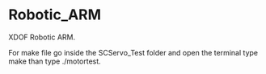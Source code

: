 # Robotic_ARM
XDOF Robotic ARM.

For make file go inside the SCServo_Test folder and open the terminal type make than type ./motortest.
